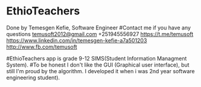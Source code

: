 # EthioTeachers
Done by Temesgen Kefie, Software Engineer
#Contact me if you have any questions
         temusoft2012@gmail.com
         +251945556927
         https://t.me/temusoft
         https://www.linkedin.com/in/temesgen-kefie-a7a501203
         http://www.fb.com/temusoft
  
#EthioTeachers app is grade 9-12 SIMS(Student Information Managment System).
#To be honest I don't like the GUI (Graphical user interface), but still I'm proud by the algorithm. I developed it when i was 2nd year software engineering student).
         
